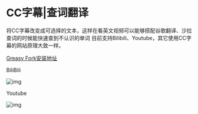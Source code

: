 # CC字幕|查词翻译
将CC字幕改变成可选择的文本，这样在看英文视频可以能够搭配谷歌翻译、沙拉查词的时候能快速查到不认识的单词
目前支持Bilibili、Youtube，其它使用CC字幕的网站原理大致一样。


[Greasy Fork安装地址](https://greasyfork.org/zh-CN/scripts/478647-cc%E5%AD%97%E5%B9%95-%E6%9F%A5%E8%AF%8D%E7%BF%BB%E8%AF%91)



BiliBili

![img](https://github.com/bugscleaner/cc-subtitle-words-query/blob/master/20231031-131725-HD.gif?raw=true) 


Youtube

![img](https://github.com/bugscleaner/cc-subtitle-words-query/blob/master/20231031-132026-HD.gif?raw=true) 
